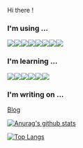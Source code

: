 Hi there !

### I'm using ...

<div style="display:flex">
<img src="https://img.icons8.com/color/50/000000/c-plus-plus-logo.png"/>
<img src="https://img.icons8.com/color/48/000000/javascript.png"/>
<img src="https://img.icons8.com/color/50/000000/typescript.png"/>
<img src="https://img.icons8.com/color/50/000000/python.png"/>
<img src="https://img.icons8.com/color/48/000000/golang.png"/>
<img src="https://img.icons8.com/color/48/000000/vue-js.png"/> 
<img src="https://img.icons8.com/officel/40/000000/react.png"/>
<img src="https://img.icons8.com/color/50/000000/sass.png"/>
</div>


### I'm learning ...

<div style="display:flex">
<img src="https://img.icons8.com/color/50/000000/django.png"/>
<img src="https://img.icons8.com/color/50/000000/mysql-logo.png"/>
  <img src="https://img.icons8.com/color/48/000000/postgreesql.png"/>
<img src="https://img.icons8.com/color/50/000000/arduino.png"/>
<img src="https://img.icons8.com/ios-filled/50/000000/webgl.png"/>
<img src="https://img.icons8.com/color/48/000000/flutter.png"/>
</div>

### I'm writing on ...

[Blog](http://blog.callmelare.cn)

[![Anurag's github stats](https://github-readme-stats.vercel.app/api?username=CALLMELARE)](https://github.com/anuraghazra/github-readme-stats)

[![Top Langs](https://github-readme-stats.vercel.app/api/top-langs/?username=CALLMELARE&layout=compact)](https://github.com/anuraghazra/github-readme-stats)
